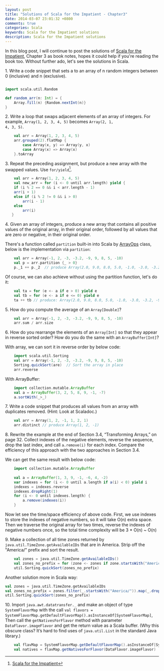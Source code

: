 ```yaml
---
layout: post
title: "Solutions of Scala for the Impatient - Chapter3"
date: 2014-03-07 23:01:32 +0800
comments: true
categories: Scala
keywords: Scala for the Impatient solutions
description: Scala for the Impatient solutions
---
```


In this blog post, I will continue to post the solutions of [Scala for the Impatient](http://www.amazon.com/Scala-Impatient-Cay-S-Horstmann/dp/0321774094), Chapter 3 as book notes, hopes it could help if you're reading the book too. Without further ado, let's see the solutions in Scala.

1\. Write a code snippet that sets a to an array of n random integers between 0 (inclusive) and n (exclusive).
```scala

import scala.util.Random

def random_arr(n: Int) = {
	Array.fill(n) {Random.nextInt(n)}
}
```
<!--more-->

2\. Write a loop that swaps adjacent elements of an array of integers. For example, <code>Array(1, 2, 3, 4, 5)</code> becomes <code>Array(2, 1, 4, 3, 5)</code>.
```scala
	val arr = Array(1, 2, 3, 4, 5)
	arr.grouped(2).flatMap {
		case Array(x, y) => Array(y, x)
		case Array(x) => Array(x)
	}.toArray
```

3\. Repeat the preceding assignment, but produce a new array with the swapped values. Use <code>for/yield</code>[^1].
```scala
	val arr = Array(1, 2, 3, 4, 5)
	val new_arr = for (i <- 0 until arr.length) yield {
  	if (i % 2 == 0 && i < arr.length - 1)
  	arr(i + 1)
  	else if (i % 2 != 0 && i > 0)
   		arr(i - 1)
  	else
   		arr(i)
   }
```
	
4\. Given an array of integers, produce a new array that contains all positive values of the original array, in their original order, followed by all values that are zero or negative, in their original order.
	
There's a function called <code>partition</code> built-in into Scala by [ArrayOps](http://www.scala-lang.org/api/2.10.3/index.html#scala.collection.mutable.ArrayOps) class, below is the implementation via <code>partition</code>:
```scala
	val arr = Array(-1, 2, -3, -3.2, -9, 9, 8, 5, -10)
	val p = arr.partition {_ > 0}
	p._1 ++	p._2  // produce Array(2.0, 9.0, 8.0, 5.0, -1.0, -3.0, -3.2, -9.0, -10.0)
```
Of course, we can also achieve without using the partition function, let's do it:

```scala
	val ta = for (e <- a if e > 0) yield e
	val tb = for (e <- a if e <= 0) yield e
	ta ++ tb // produce: Array(2.0, 9.0, 8.0, 5.0, -1.0, -3.0, -3.2, -9.0, -10.0)
```
	
5\. How do you compute the average of an <code>Array[Double]</code>?
```scala
	val arr = Array(-1, 2, -3, -3.2, -9, 9, 8, 5, -10)
	arr.sum / arr.size
```
6\. How do you rearrange the elements of an <code>Array[Int]</code> so that they appear in reverse sorted order? How do you do the same with an <code>ArrayBuffer[Int]</code>?

With array, we can sort it in reverse order by below code:
```scala
	import scala.util.Sorting
	val arr = Array(-1, 2, -3, -3.2, -9, 9, 8, 5, -10)
	Sorting.quickSort(are)	// Sort the array in place
	arr.reverse
```
	
With ArrayBuffer:
```scala
	import collection.mutable.ArrayBuffer
	val a = ArrayBuffer(3, 2, 5, 8, 9, -1, -7)
	a.sortWith(_>_)
```
	
7\. Write a code snippet that produces all values from an array with duplicates removed. (Hint: Look at Scaladoc.)
```scala
	val arr = Array(1, 2, -1, 1, 2, 1)
	arr.distinct // produce Array(1, 2, -1)
```
8\. Rewrite the example at the end of Section 3.4, “Transforming Arrays,” on page 32. Collect indexes of the negative elements, reverse the sequence, drop the last index, and call <code>a.remove(i)</code> for each index. Compare the efficiency of this approach with the two approaches in Section 3.4.

We can get the same result with below code:
```scala
	import collection.mutable.ArrayBuffer
	
	val a = ArrayBuffer(1, 3, 9, -1, -6, 4, -2)
	var indexes = for (i <- 0 until a.length if a(i) < 0) yield i
	indexes = indexes.reverse
	indexes.dropRight(1)
	for (i <- 0 until indexes.length) {
		a.remove(indexes(i))
	}
```
Now let see the time/space efficiency of above code. First, we use indexes to store the indexes of negative numbers, so it will take O(n) extra space. Then we traverse the original array for two times, reverse the indexes of negative numbers once, so the total time complexity will be 3 * O(n) ~ O(n)
	
9\. Make a collection of all time zones returned by <code>java.util.TimeZone.getAvailableIDs</code> that are in America. Strip off the "America/" prefix and sort the result.
```scala
	val zones = java.util.TimeZone.getAvailableIDs()
	val zones_no_prefix = for (zone <- zones if zone.startsWith("America")) yield zone.stripPrefix("America/")
	util.Sorting.quickSort(zones_no_prefix)
```
Another solution more in Scala way:
```scala
val zones = java.util.TimeZone.getAvailableIDs
val zones_no_prefix = zones.filter(_.startsWith("America/")).map(_.drop("America/".size))
util.Sorting.quickSort(zones_no_prefix)
```

10\. Import <code>java.awt.datatransfer._</code> and make an object of type <code>SystemFlavorMap</code> with the call <code>val flavors = SystemFlavorMap.getDefaultFlavorMap().asInstanceOf[SystemFlavorMap]</code>, Then call the <code>getNativesForFlavor</code> method with parameter <code>DataFlavor.imageFlavor</code> and get the return value as a Scala buffer. (Why this obscure class? It’s hard to find uses of <code>java.util.List</code> in the standard Java library.)
```scala
	val flavMap = SystemFlavorMap.getDefaultFlavorMap().asInstanceOf[SystemFlavorMap]
	val natives = flavMap.getNativesForFlavor(DataFlavor.imageFlavor)
```

[^1]: [Scala for the Impatient](https://bitbucket.org/McDamon/scalaimpatient/src/4a11167459b2/ch03/answers.txt)
